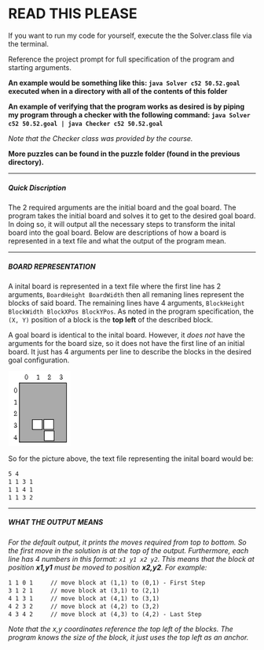 # READ THIS PLEASE

If you want to run my code for yourself, execute the the Solver.class file via the terminal.

Reference the project prompt for full specification of the program and starting arguments.

**An example would be something like this: `java Solver c52 50.52.goal` executed when in a directory with all of the contents of this folder**

**An example of verifying that the program works as desired is by piping my program through a checker with the following command: `java Solver c52 50.52.goal | java Checker c52 50.52.goal`**

*Note that the Checker class was provided by the course.*

__More puzzles can be found in the puzzle folder (found in the previous directory).__

************************************************

##### Quick Discription #####

The 2 required arguments are the initial board and the goal board. The program takes the initial board and solves it to get to the desired goal board. In doing so, it will output all the necessary steps to transform the inital board into the goal board. Below are descriptions of how a board is represented in a text file and what the output of the program mean.

************************************************

##### BOARD REPRESENTATION #####

A inital board is represented in a text file where the first line has 2 arguments, `BoardHeight BoardWidth` then all remaning lines represent the blocks of said board. The remaining lines have 4 arguments, `BlockHeight BlockWidth BlockXPos BlockYPos`. As noted in the program specification, the `(X, Y)` position of a block is the **top left** of the described block.

A goal board is identical to the inital board. However, it *does not* have the arguments for the board size, so it does not have the first line of an initial board. It just has 4 arguments per line to describe the blocks in the desired goal configuration.


![Pic](SampleConfig.gif?raw=true)

So for the picture above, the text file representing the inital board would be:

~~~
5 4
1 1 3 1
1 1 4 1
1 1 3 2
~~~

************************************************

##### WHAT THE OUTPUT MEANS #####

*For the default output, it prints the moves required from top to bottom. So the first move in the solution is at the top of the output. Furthermore, each line has 4 numbers in this format: `x1 y1 x2 y2`. This means that the block at position **x1,y1** must be moved to position **x2,y2**. For example:*
~~~
1 1 0 1		// move block at (1,1) to (0,1) - First Step
3 1 2 1		// move block at (3,1) to (2,1)
4 1 3 1		// move block at (4,1) to (3,1)
4 2 3 2		// move block at (4,2) to (3,2)
4 3 4 2		// move block at (4,3) to (4,2) - Last Step
~~~
*Note that the x,y coordinates reference the top left of the blocks. The program knows the size of the block, it just uses the top left as an anchor.*
